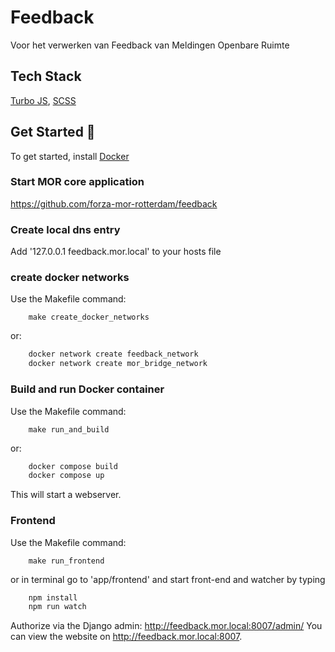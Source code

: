 
# Feedback
Voor het verwerken van Feedback van Meldingen Openbare Ruimte

## Tech Stack
[Turbo JS](https://turbo.hotwired.dev/), [SCSS](https://sass-lang.com/)

## Get Started 🚀
To get started, install [Docker](https://www.docker.com/)

### Start MOR core application
https://github.com/forza-mor-rotterdam/feedback

### Create local dns entry
Add '127.0.0.1  feedback.mor.local' to your hosts file

### create docker networks
Use the Makefile command:
~~~
    make create_docker_networks
~~~
or:
~~~bash
    docker network create feedback_network
    docker network create mor_bridge_network
~~~

### Build and run Docker container
Use the Makefile command:
~~~
    make run_and_build
~~~
or:
~~~bash
    docker compose build
    docker compose up
~~~

This will start a webserver.


### Frontend
Use the Makefile command:
~~~
    make run_frontend
~~~
or in terminal go to 'app/frontend' and start front-end and watcher by typing 
~~~bash
    npm install
    npm run watch
~~~


Authorize via the Django admin: http://feedback.mor.local:8007/admin/
You can view the website on http://feedback.mor.local:8007.
